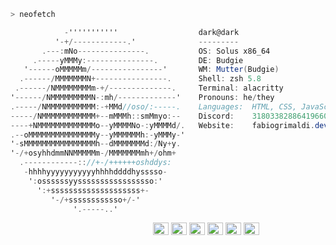 ```zsh
> neofetch
```

```csharp
            -'''''''''''                  dark@dark 
          '-+/------------.'              ---------
       .---:mNo---------------.           OS: Solus x86_64
     .-----yMMMy:---------------.         DE: Budgie
   '------oMMMMMm/----------------'       WM: Mutter(Budgie)
  .------/MMMMMMMN+----------------.      Shell: zsh 5.8
 .------/NMMMMMMMMm-+/--------------.     Terminal: alacritty
'------/NMMMMMMMMMN-:mh/-------------'    Pronouns: he/they
.-----/NMMMMMMMMMMM:-+MMd//oso/:-----.    Languages:  HTML, CSS, JavaScript, TypeScript
-----/NMMMMMMMMMMMM+--mMMMh::smMmyo:--    Discord:    318033828864196609
----+NMMMMMMMMMMMMMo--yMMMMNo-:yMMMMd/.   Website:    fabiogrimaldi.dev
.--oMMMMMMMMMMMMMMMy--yMMMMMMh:-yMMMy-'  
'-sMMMMMMMMMMMMMMMMh--dMMMMMMMd:/Ny+y.   
'-/+osyhhdmmNNMMMMMm-/MMMMMMMmh+/ohm+    
  .------------:://+-/++++++oshddys:     
   -hhhhyyyyyyyyyyyhhhhddddhysssso-      
    ':ossssssyysssssssssssssssso:'        
      ':+ssssssssssssssssssss+-           
         '-/+ssssssssssso+/-'
              '.-----..'
```

<p>
  &nbsp; &nbsp; &nbsp; &nbsp; &nbsp;&nbsp; &nbsp; &nbsp; &nbsp; &nbsp;&nbsp; &nbsp; &nbsp; &nbsp; &nbsp; &nbsp; &nbsp; &nbsp; &nbsp; &nbsp; &nbsp;&nbsp; &nbsp; &nbsp; &nbsp; &nbsp;&nbsp; &nbsp; &nbsp; &nbsp; &nbsp;

  <img alt="#eb6f92" src="https://via.placeholder.com/15/eb6f92/000000?text=+" width="25" height="20" />
  <img alt="#31748f" src="https://via.placeholder.com/15/31748f/000000?text=+" width="25" height="20" />
  <img alt="#f6c177" src="https://via.placeholder.com/15/f6c177/000000?text=+" width="25" height="20" />
  <img alt="#9ccfd8" src="https://via.placeholder.com/15/9ccfd8/000000?text=+" width="25" height="20" />
  <img alt="#c4a7e7" src="https://via.placeholder.com/15/c4a7e7/000000?text=+" width="25" height="20" />
  <img alt="#ebbcba" src="https://via.placeholder.com/15/ebbcba/000000?text=+" width="25" height="20" />
</p>
